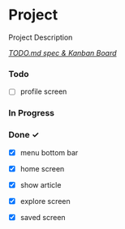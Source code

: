 # Project

Project Description

<em>[TODO.md spec & Kanban Board](https://bit.ly/3fCwKfM)</em>

### Todo

- [ ] profile screen  

### In Progress


### Done ✓

- [x] menu bottom bar  
- [x] home screen  
- [x] show article  
- [x] explore screen  
- [x] saved screen  

